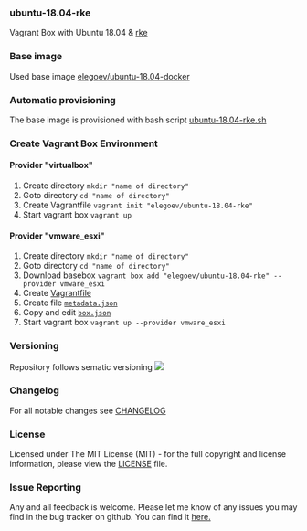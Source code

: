 ### ubuntu-18.04-rke
Vagrant Box with Ubuntu 18.04 & [rke](https://rancher.com/docs/rke/latest/en/)

### Base image
Used base image [elegoev/ubuntu-18.04-docker](https://app.vagrantup.com/elegoev/boxes/ubuntu-18.04-docker)

### Automatic provisioning
The base image is provisioned with bash script [ubuntu-18.04-rke.sh](https://github.com/elegoev/basebox-ubuntu-18.04-rke/blob/master/provisioning/ubuntu-18.04-rke.sh)

###  Create Vagrant Box Environment
#### Provider "virtualbox"
1. Create directory `mkdir "name of directory"`
1. Goto directory `cd "name of directory"`
1. Create Vagrantfile `vagrant init "elegoev/ubuntu-18.04-rke"`
1. Start vagrant box `vagrant up`

#### Provider "vmware_esxi"
1. Create directory `mkdir "name of directory"`
1. Goto directory `cd "name of directory"`
1. Download basebox `vagrant box add "elegoev/ubuntu-18.04-rke" --provider vmware_esxi`
1. Create [Vagrantfile](https://github.com/elegoev/vagrant-ubuntu-18.04-images/blob/master/jenkins/vagrant/Vagrantfile.tpl)
1. Create file [`metadata.json`](https://github.com/elegoev/vagrant-ubuntu-18.04-images/blob/master/jenkins/vagrant/metadata.json.tpl)
1. Copy and edit [`box.json`](https://github.com/elegoev/vagrant-ubuntu-18.04-images/blob/master/jenkins/vagrant/box.json)
1. Start vagrant box `vagrant up --provider vmware_esxi`

### Versioning
Repository follows sematic versioning  [![](https://img.shields.io/badge/semver-2.0.0-green.svg)](http://semver.org)

### Changelog
For all notable changes see [CHANGELOG](https://github.com/elegoev/basebox-ubuntu-18.04-rke/blob/master/CHANGELOG.md)

### License
Licensed under The MIT License (MIT) - for the full copyright and license information, please view the [LICENSE](https://github.com/elegoev/basebox-ubuntu-18.04-rke/blob/master/LICENSE) file.

### Issue Reporting
Any and all feedback is welcome.  Please let me know of any issues you may find in the bug tracker on github. You can find it [here. ](https://github.com/elegoev/basebox-ubuntu-18.04-rke/issues)
